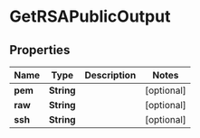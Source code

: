 

# GetRSAPublicOutput


## Properties

| Name | Type | Description | Notes |
|------------ | ------------- | ------------- | -------------|
|**pem** | **String** |  |  [optional] |
|**raw** | **String** |  |  [optional] |
|**ssh** | **String** |  |  [optional] |



